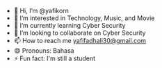 - 👋 Hi, I’m @yafikorn
- 👀 I’m interested in Technology, Music, and Movie
- 🌱 I’m currently learning Cyber Security
- 💞️ I’m looking to collaborate on Cyber Security
- 📫 How to reach me yafifadhali30@gmail.com
- 😄 Pronouns: Bahasa
- ⚡ Fun fact: I'm still a student

<!---
yafi2806/yafi2806 is a ✨ special ✨ repository because its `README.md` (this file) appears on your GitHub profile.
You can click the Preview link to take a look at your changes.
--->
